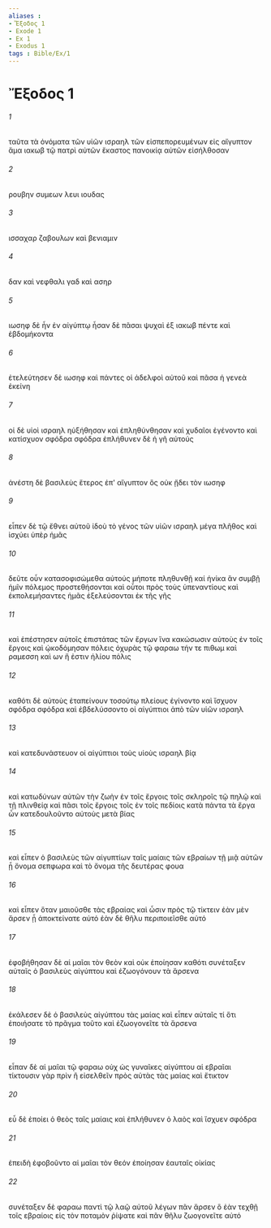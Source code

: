 ```yaml
---
aliases : 
- Ἔξοδος 1
- Exode 1
- Ex 1
- Exodus 1
tags : Bible/Ex/1
---
```


# Ἔξοδος 1

###### 1
ταῦτα τὰ ὀνόματα τῶν υἱῶν ισραηλ τῶν εἰσπεπορευμένων εἰς αἴγυπτον ἅμα ιακωβ τῷ πατρὶ αὐτῶν ἕκαστος πανοικίᾳ αὐτῶν εἰσήλθοσαν
###### 2
ρουβην συμεων λευι ιουδας
###### 3
ισσαχαρ ζαβουλων καὶ βενιαμιν
###### 4
δαν καὶ νεφθαλι γαδ καὶ ασηρ
###### 5
ιωσηφ δὲ ἦν ἐν αἰγύπτῳ ἦσαν δὲ πᾶσαι ψυχαὶ ἐξ ιακωβ πέντε καὶ ἑβδομήκοντα
###### 6
ἐτελεύτησεν δὲ ιωσηφ καὶ πάντες οἱ ἀδελφοὶ αὐτοῦ καὶ πᾶσα ἡ γενεὰ ἐκείνη
###### 7
οἱ δὲ υἱοὶ ισραηλ ηὐξήθησαν καὶ ἐπληθύνθησαν καὶ χυδαῖοι ἐγένοντο καὶ κατίσχυον σφόδρα σφόδρα ἐπλήθυνεν δὲ ἡ γῆ αὐτούς
###### 8
ἀνέστη δὲ βασιλεὺς ἕτερος ἐπ' αἴγυπτον ὃς οὐκ ᾔδει τὸν ιωσηφ
###### 9
εἶπεν δὲ τῷ ἔθνει αὐτοῦ ἰδοὺ τὸ γένος τῶν υἱῶν ισραηλ μέγα πλῆθος καὶ ἰσχύει ὑπὲρ ἡμᾶς
###### 10
δεῦτε οὖν κατασοφισώμεθα αὐτούς μήποτε πληθυνθῇ καί ἡνίκα ἂν συμβῇ ἡμῖν πόλεμος προστεθήσονται καὶ οὗτοι πρὸς τοὺς ὑπεναντίους καὶ ἐκπολεμήσαντες ἡμᾶς ἐξελεύσονται ἐκ τῆς γῆς
###### 11
καὶ ἐπέστησεν αὐτοῖς ἐπιστάτας τῶν ἔργων ἵνα κακώσωσιν αὐτοὺς ἐν τοῖς ἔργοις καὶ ᾠκοδόμησαν πόλεις ὀχυρὰς τῷ φαραω τήν τε πιθωμ καὶ ραμεσση καὶ ων ἥ ἐστιν ἡλίου πόλις
###### 12
καθότι δὲ αὐτοὺς ἐταπείνουν τοσούτῳ πλείους ἐγίνοντο καὶ ἴσχυον σφόδρα σφόδρα καὶ ἐβδελύσσοντο οἱ αἰγύπτιοι ἀπὸ τῶν υἱῶν ισραηλ
###### 13
καὶ κατεδυνάστευον οἱ αἰγύπτιοι τοὺς υἱοὺς ισραηλ βίᾳ
###### 14
καὶ κατωδύνων αὐτῶν τὴν ζωὴν ἐν τοῖς ἔργοις τοῖς σκληροῖς τῷ πηλῷ καὶ τῇ πλινθείᾳ καὶ πᾶσι τοῖς ἔργοις τοῖς ἐν τοῖς πεδίοις κατὰ πάντα τὰ ἔργα ὧν κατεδουλοῦντο αὐτοὺς μετὰ βίας
###### 15
καὶ εἶπεν ὁ βασιλεὺς τῶν αἰγυπτίων ταῖς μαίαις τῶν εβραίων τῇ μιᾷ αὐτῶν ᾗ ὄνομα σεπφωρα καὶ τὸ ὄνομα τῆς δευτέρας φουα
###### 16
καὶ εἶπεν ὅταν μαιοῦσθε τὰς εβραίας καὶ ὦσιν πρὸς τῷ τίκτειν ἐὰν μὲν ἄρσεν ᾖ ἀποκτείνατε αὐτό ἐὰν δὲ θῆλυ περιποιεῖσθε αὐτό
###### 17
ἐφοβήθησαν δὲ αἱ μαῖαι τὸν θεὸν καὶ οὐκ ἐποίησαν καθότι συνέταξεν αὐταῖς ὁ βασιλεὺς αἰγύπτου καὶ ἐζωογόνουν τὰ ἄρσενα
###### 18
ἐκάλεσεν δὲ ὁ βασιλεὺς αἰγύπτου τὰς μαίας καὶ εἶπεν αὐταῖς τί ὅτι ἐποιήσατε τὸ πρᾶγμα τοῦτο καὶ ἐζωογονεῖτε τὰ ἄρσενα
###### 19
εἶπαν δὲ αἱ μαῖαι τῷ φαραω οὐχ ὡς γυναῖκες αἰγύπτου αἱ εβραῖαι τίκτουσιν γὰρ πρὶν ἢ εἰσελθεῖν πρὸς αὐτὰς τὰς μαίας καὶ ἔτικτον
###### 20
εὖ δὲ ἐποίει ὁ θεὸς ταῖς μαίαις καὶ ἐπλήθυνεν ὁ λαὸς καὶ ἴσχυεν σφόδρα
###### 21
ἐπειδὴ ἐφοβοῦντο αἱ μαῖαι τὸν θεόν ἐποίησαν ἑαυταῖς οἰκίας
###### 22
συνέταξεν δὲ φαραω παντὶ τῷ λαῷ αὐτοῦ λέγων πᾶν ἄρσεν ὃ ἐὰν τεχθῇ τοῖς εβραίοις εἰς τὸν ποταμὸν ῥίψατε καὶ πᾶν θῆλυ ζωογονεῖτε αὐτό
